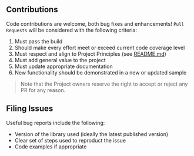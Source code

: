 ## Contributions

Code contributions are welcome, both bug fixes and enhancements!  `Pull 
Requests` will be considered with the following criteria:

1. Must pass the build
2. Should make every effort meet or exceed current code coverage level
3. Must respect and align to Project Principles (see [README.md](https://github.com/wvanvlaenderen/nhc2-hobby-api/blob/master/README.md))
4. Must add general value to the project
5. Must update appropriate documentation
6. New functionality should be demonstrated in a new or updated sample

> Note that the Project owners reserve the right to accept or reject any PR
> for any reason.

## Filing Issues

Useful bug reports include the following:

* Version of the library used (ideally the latest published version)
* Clear set of steps used to reproduct the issue
* Code examples if appropriate
